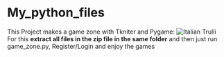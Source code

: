 # My_python_files
This Project makes a game zone with Tkniter and Pygame:
<img src="Pictures\snap.png" alt="Italian Trulli">
For this <strong>extract all files in the zip file in the <italic>same folder</italic></strong> and then just run game_zone.py,
Register/Login and enjoy the games
